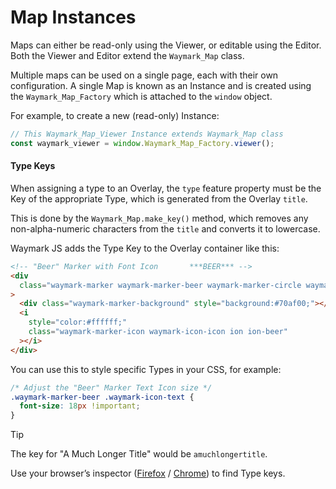 # Map Instances

Maps can either be read-only using the Viewer, or editable using the Editor. Both the Viewer and Editor extend the `Waymark_Map` class.

Multiple maps can be used on a single page, each with their own configuration. A single Map is known as an Instance and is created using the `Waymark_Map_Factory` which is attached to the `window` object.

For example, to create a new (read-only) Instance:

```javascript
// This Waymark_Map_Viewer Instance extends Waymark_Map class
const waymark_viewer = window.Waymark_Map_Factory.viewer();
```

#### Type Keys

When assigning a type to an Overlay, the `type` feature property must be the Key of the appropriate Type, which is generated from the Overlay `title`.

This is done by the `Waymark_Map.make_key()` method, which removes any non-alpha-numeric characters from the `title` and converts it to lowercase.

Waymark JS adds the Type Key to the Overlay container like this:

```html
<!-- "Beer" Marker with Font Icon       ***BEER*** -->
<div
  class="waymark-marker waymark-marker-beer waymark-marker-circle waymark-marker-small"
>
  <div class="waymark-marker-background" style="background:#70af00;"></div>
  <i
    style="color:#ffffff;"
    class="waymark-marker-icon waymark-icon-icon ion ion-beer"
  ></i>
</div>
```

You can use this to style specific Types in your CSS, for example:

```css
/* Adjust the "Beer" Marker Text Icon size */
.waymark-marker-beer .waymark-icon-text {
  font-size: 18px !important;
}
```

> [!TIP]
> The key for "A Much Longer Title" would be `amuchlongertitle`.

Use your browser’s inspector ([Firefox](https://developer.mozilla.org/en-US/docs/Tools/Page_Inspector/How_to/Open_the_Inspector) / [Chrome](https://developer.chrome.com/docs/devtools/open/)) to find Type keys.
